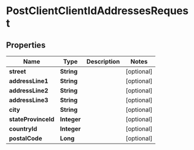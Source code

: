 
# PostClientClientIdAddressesRequest

## Properties
Name | Type | Description | Notes
------------ | ------------- | ------------- | -------------
**street** | **String** |  |  [optional]
**addressLine1** | **String** |  |  [optional]
**addressLine2** | **String** |  |  [optional]
**addressLine3** | **String** |  |  [optional]
**city** | **String** |  |  [optional]
**stateProvinceId** | **Integer** |  |  [optional]
**countryId** | **Integer** |  |  [optional]
**postalCode** | **Long** |  |  [optional]



